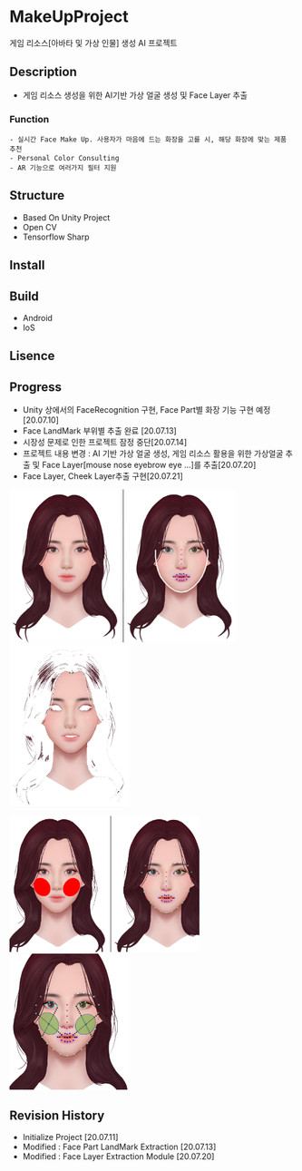 # MakeUpProject
게임 리소스[아바타 및 가상 인물] 생성 AI 프로젝트

## Description
- 게임 리소스 생성을 위한 AI기반 가상 얼굴 생성 및 Face Layer 추출
### Function
```
- 실시간 Face Make Up. 사용자가 마음에 드는 화장을 고를 시, 해당 화장에 맞는 제품 추천
- Personal Color Consulting
- AR 기능으로 여러가지 필터 지원
```
## Structure
- Based On Unity Project
- Open CV 
- Tensorflow Sharp

## Install

## Build
- Android
- IoS
## Lisence

## Progress
- Unity 상에서의 FaceRecognition 구현, Face Part별 화장 기능 구현 예정 [20.07.10]
- Face LandMark 부위별 추출 완료 [20.07.13]
- 시장성 문제로 인한 프로젝트 잠정 중단[20.07.14]
- 프로젝트 내용 변경 : AI 기반 가상 얼굴 생성, 게임 리소스 활용을 위한 가상얼굴 추출 및 Face Layer[mouse nose eyebrow eye ...]를 추출[20.07.20]
- Face Layer, Cheek Layer추출 구현[20.07.21]

 <img src= "./Resources/3.PNG" width="400px"> <img src= "./Resources/4.png" width="212px">

  <img src= "./Resources/6.png" width="335px">
   <img src= "./Resources/5.PNG" width="212px">

## Revision History
- Initialize Project [20.07.11]
- Modified : Face Part LandMark Extraction  [20.07.13]
- Modified : Face Layer Extraction Module [20.07.20]